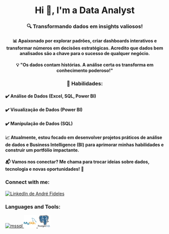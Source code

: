<h1 align="center">Hi 👋, I'm a Data Analyst</h1>
<h3 align="center">🔍 Transformando dados em insights valiosos! 
<h4 align="center">📊 Apaixonado por explorar padrões, criar dashboards interativos e transformar números em decisões estratégicas. Acredito que dados bem analisados são a chave para o sucesso de qualquer negócio. 
<h4 align="center">💡 "Os dados contam histórias. A análise certa os transforma em conhecimento poderoso!" 
<h3 align="center">🚀 Habilidades: 
<h4 align="left">✔️ Análise de Dados (Excel, SQL, Power BI) </h4>
<h4 align="left">✔️ Visualização de Dados (Power BI) </h4>
<h4 align="left">✔️ Manipulação de Dados (SQL) </h4>
<h4 align="left">📈 Atualmente, estou focado em desenvolver projetos práticos de análise de dados e Business Intelligence (BI) para aprimorar minhas habilidades e construir um portfólio impactante. </h4>
<h4 align="left">📬 Vamos nos conectar? Me chama para trocar ideias sobre dados, tecnologia e novas oportunidades! 🚀</h4>

<h3 align="left">Connect with me:</h3>
<p align="left">
<a href="https://www.linkedin.com/in/andré-fideles-45a72364" target="_blank">
  <img align="center" src="https://raw.githubusercontent.com/rahuldkjain/github-profile-readme-generator/master/src/images/icons/Social/linked-in-alt.svg" alt="LinkedIn de André Fideles" height="30" width="40" />
</a>
</p>

<h3 align="left">Languages and Tools:</h3>
<p align="left"> <a href="https://www.microsoft.com/en-us/sql-server" target="_blank" rel="noreferrer"> <img src="https://www.svgrepo.com/show/303229/microsoft-sql-server-logo.svg" alt="mssql" width="40" height="40"/> </a> <a href="https://www.mysql.com/" target="_blank" rel="noreferrer"> <img src="https://raw.githubusercontent.com/devicons/devicon/master/icons/mysql/mysql-original-wordmark.svg" alt="mysql" width="40" height="40"/> </a> <a href="https://www.postgresql.org" target="_blank" rel="noreferrer"> <img src="https://raw.githubusercontent.com/devicons/devicon/master/icons/postgresql/postgresql-original-wordmark.svg" alt="postgresql" width="40" height="40"/> </a> </p>



<!---

- 👋 Hi, I’m @AndreFideles
- 👀 I’m interested in ...
- 🌱 I’m currently learning ...
- 💞️ I’m looking to collaborate on ...
- 📫 How to reach me ...
- 😄 Pronouns: ...
- ⚡ Fun fact: ...


AndreFideles/AndreFideles is a ✨ special ✨ repository because its `README.md` (this file) appears on your GitHub profile.
You can click the Preview link to take a look at your changes.
--->
